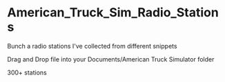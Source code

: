 # American_Truck_Sim_Radio_Stations
Bunch a radio stations I've collected from different snippets

Drag and Drop file into your Documents/American Truck Simulator folder

300+ stations
